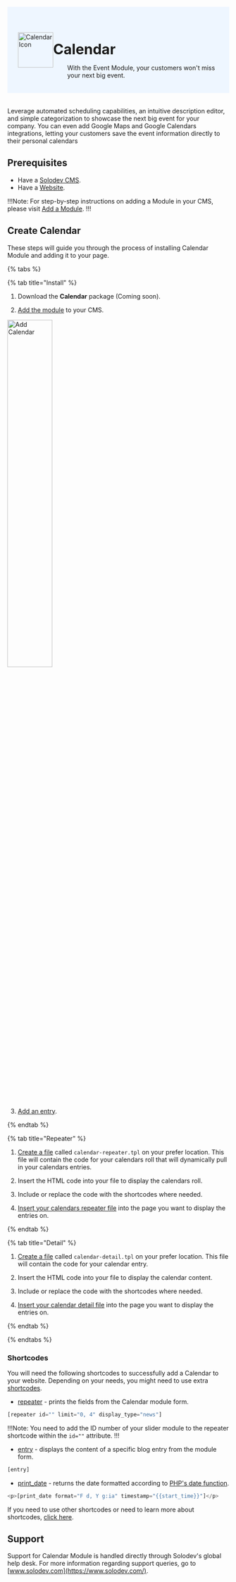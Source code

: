 #

<div style="display: flex; align-items: center; justify-content: space-between; padding: 2rem 1.5rem; margin-bottom: 2rem; background-color: #eef6ff;">
  <div style="display: flex; align-items: center; justify-content: start;">
    <img src="/static/images/logos/calendar-module-icon.jpg" alt="Calendar Icon" style="width: 80px;">
    <div>
      <h1 style="margin-left: 0; font-size: 2rem; margin-bottom: 0.25rem;">Calendar</h1>
      <p style="padding-left: 2rem; margin-bottom: 0;">With the Event Module, your customers won't miss your next big event.</p>
    </div>
  </div>
</div>

Leverage automated scheduling capabilities, an intuitive description editor, and simple categorization to showcase the next big event for your company. You can even add Google Maps and Google Calendars integrations, letting your customers save the event information directly to their personal calendars

## Prerequisites

- Have a [Solodev CMS](/quickstart).
- Have a [Website](/workspace/websites/add-website/).

!!!Note: 
For step-by-step instructions on adding a Module in your CMS, please visit [Add a Module](/workspace/modules/add-module/).
!!!

## Create Calendar

These steps will guide you through the process of installing Calendar Module and adding it to your page.

{% tabs %}

{% tab title="Install" %}

1. Download the **Calendar** package (Coming soon).

2. [Add the module](/workspace/modules/add-module/) to your CMS.

<img src="/static/images/modules/calendar/add-calendar.jpg" alt="Add Calendar" style="width: 45%; margin-bottom: 20px;">

3. [Add an entry](/workspace/modules/module/add-entry/).

{% endtab %}

{% tab title="Repeater" %}

1. [Create a file](/workspace/websites/add-file/) called `calendar-repeater.tpl` on your prefer location. This file will contain the code for your calendars roll that will dynamically pull in your calendars entries.

2. Insert the HTML code into your file to display the calendars roll.

3. Include or replace the code with the shortcodes where needed.

4. [Insert your calendars repeater file](/workspace/websites/page/file-to-page/) into the page you want to display the entries on.

{% endtab %}

{% tab title="Detail" %}

1. [Create a file](/workspace/websites/add-file/) called `calendar-detail.tpl` on your prefer location. This file will contain the code for your calendar entry.

2. Insert the HTML code into your file to display the calendar content.

3. Include or replace the code with the shortcodes where needed.

4. [Insert your calendar detail file](/workspace/websites/page/file-to-page/) into the page you want to display the entries on.

{% endtab %}

{% endtabs %}

### Shortcodes

You will need the following shortcodes to successfully add a Calendar to your website. Depending on your needs, you might need to use extra [shortcodes](/shortcodes/).

- [repeater](/shortcodes/module/#repeater) - prints the fields from the Calendar module form.

```js
[repeater id="" limit="0, 4" display_type="news"]
```

!!!Note:
You need to add the ID number of your slider module to the repeater shortcode within the `id=""` attribute.
!!!

- [entry](/shortcodes/module/#entry) - displays the content of a specific blog entry from the module form.

```js
[entry]
```

- [print_date](/shortcodes/core/print-date/) - returns the date formatted according to [PHP's date function](https://www.php.net/manual/en/function.date.php).

```js
<p>[print_date format="F d, Y g:ia" timestamp="{{start_time}}"]</p>
```
<!-- {{{start_time}}} -->
If you need to use other shortcodes or need to learn more about shortcodes, [click here](/shortcodes/).

## Support

Support for Calendar Module is handled directly through Solodev's global help desk. For more information regarding support queries, go to [www.solodev.com](https://www.solodev.com/).